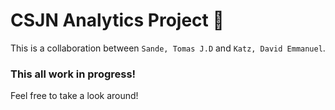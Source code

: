 # CSJN Analytics Project 🚀

This is a collaboration between `Sande, Tomas J.D` and `Katz, David Emmanuel`.

### This all work in progress!

Feel free to take a look around!